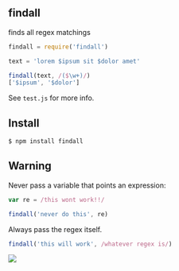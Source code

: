 ## findall

finds all regex matchings

```js
findall = require('findall')

text = 'lorem $ipsum sit $dolor amet'

findall(text, /($\w+)/)
['$ipsum', '$dolor']
```

See `test.js` for more info.

## Install

```bash
$ npm install findall
```

## Warning

Never pass a variable that points an expression:

```js
var re = /this wont work!!/

findall('never do this', re)
```

Always pass the regex itself.

```js
findall('this will work', /whatever regex is/)
```

![](http://distilleryimage8.ak.instagram.com/82a955eafd8411e281c522000a9e035f_6.jpg)
